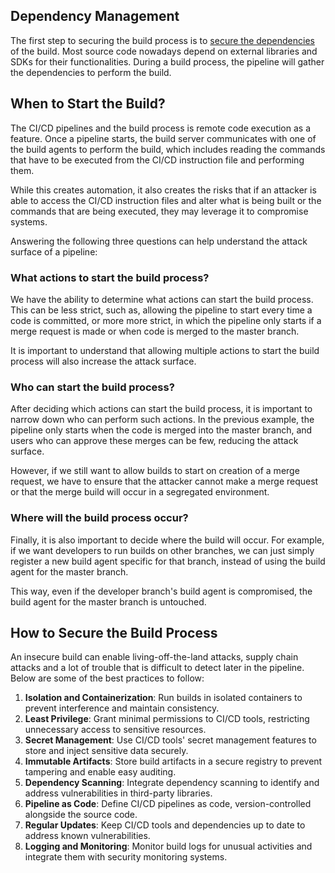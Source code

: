 ## Dependency Management
The first step to securing the build process is to [secure the dependencies](obsidian://open?vault=security-notes&file=DevSecOps%2FDependency%20Management) of the build. Most source code nowadays depend on external libraries and SDKs for their functionalities. During a build process, the pipeline will gather the dependencies to perform the build.
## When to Start the Build?
The CI/CD pipelines and the build process is remote code execution as a feature. Once a pipeline starts, the build server communicates with one of the build agents to perform the build, which includes reading the commands that have to be executed from the CI/CD instruction file and performing them.

While this creates automation, it also creates the risks that if an attacker is able to access the CI/CD instruction files and alter what is being built or the commands that are being executed, they may leverage it to compromise systems.

Answering the following three questions can help understand the attack surface of a pipeline:
### What actions to start the build process?
We have the ability to determine what actions can start the build process. This can be less strict, such as, allowing the pipeline to start every time a code is committed, or more more strict, in which the pipeline only starts if a merge request is made or when code is merged to the master branch.

It is important to understand that allowing multiple actions to start the build process will also increase the attack surface.
### Who can start the build process?
After deciding which actions can start the build process, it is important to narrow down who can perform such actions. In the previous example, the pipeline only starts when the code is merged into the master branch, and users who can approve these merges can be few, reducing the attack surface.

However, if we still want to allow builds to start on creation of a merge request, we have to ensure that the attacker cannot make a merge request or that the merge build will occur in a segregated environment.
### Where will the build process occur?
Finally, it is also important to decide where the build will occur. For example, if we want developers to run builds on other branches, we can just simply register a new build agent specific for that branch, instead of using the build agent for the master branch.

This way, even if the developer branch's build agent is compromised, the build agent for the master branch is untouched.
## How to Secure the Build Process
An insecure build can enable living-off-the-land attacks, supply chain attacks and a lot of trouble that is difficult to detect later in the pipeline. Below are some of the best practices to follow:
1. **Isolation and Containerization**: Run builds in isolated containers to prevent interference and maintain consistency.
2. **Least Privilege**: Grant minimal permissions to CI/CD tools, restricting unnecessary access to sensitive resources.
3. **Secret Management**: Use CI/CD tools' secret management features to store and inject sensitive data securely.
4. **Immutable Artifacts**: Store build artifacts in a secure registry to prevent tampering and enable easy auditing.
5. **Dependency Scanning**: Integrate dependency scanning to identify and address vulnerabilities in third-party libraries.  
6. **Pipeline as Code**: Define CI/CD pipelines as code, version-controlled alongside the source code.  
7. **Regular Updates**: Keep CI/CD tools and dependencies up to date to address known vulnerabilities.
8. **Logging and Monitoring**: Monitor build logs for unusual activities and integrate them with security monitoring systems.